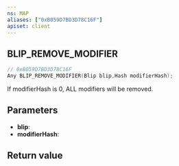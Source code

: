 ```yaml
---
ns: MAP
aliases: ["0xB059D7BD3D78C16F"]
apiset: client
---
```

## BLIP_REMOVE_MODIFIER

```c
// 0xB059D7BD3D78C16F
Any BLIP_REMOVE_MODIFIER(Blip blip,Hash modifierHash);
```

If modifierHash is 0, ALL modifiers will be removed.

## Parameters
* **blip**:
* **modifierHash**:

## Return value
